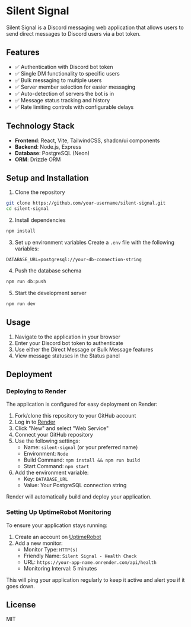# Silent Signal

Silent Signal is a Discord messaging web application that allows users to send direct messages to Discord users via a bot token.

## Features

- ✅ Authentication with Discord bot token
- ✅ Single DM functionality to specific users
- ✅ Bulk messaging to multiple users
- ✅ Server member selection for easier messaging
- ✅ Auto-detection of servers the bot is in
- ✅ Message status tracking and history
- ✅ Rate limiting controls with configurable delays

## Technology Stack

- **Frontend**: React, Vite, TailwindCSS, shadcn/ui components
- **Backend**: Node.js, Express
- **Database**: PostgreSQL (Neon)
- **ORM**: Drizzle ORM

## Setup and Installation

1. Clone the repository
```bash
git clone https://github.com/your-username/silent-signal.git
cd silent-signal
```

2. Install dependencies
```bash
npm install
```

3. Set up environment variables
Create a `.env` file with the following variables:
```
DATABASE_URL=postgresql://your-db-connection-string
```

4. Push the database schema
```bash
npm run db:push
```

5. Start the development server
```bash
npm run dev
```

## Usage

1. Navigate to the application in your browser
2. Enter your Discord bot token to authenticate
3. Use either the Direct Message or Bulk Message features
4. View message statuses in the Status panel

## Deployment

### Deploying to Render

The application is configured for easy deployment on Render:

1. Fork/clone this repository to your GitHub account
2. Log in to [Render](https://render.com)
3. Click "New" and select "Web Service"
4. Connect your GitHub repository
5. Use the following settings:
   - Name: `silent-signal` (or your preferred name)
   - Environment: `Node`
   - Build Command: `npm install && npm run build`
   - Start Command: `npm start`
6. Add the environment variable:
   - Key: `DATABASE_URL`
   - Value: Your PostgreSQL connection string

Render will automatically build and deploy your application.

### Setting Up UptimeRobot Monitoring

To ensure your application stays running:

1. Create an account on [UptimeRobot](https://uptimerobot.com)
2. Add a new monitor:
   - Monitor Type: `HTTP(s)`
   - Friendly Name: `Silent Signal - Health Check`
   - URL: `https://your-app-name.onrender.com/api/health`
   - Monitoring Interval: 5 minutes

This will ping your application regularly to keep it active and alert you if it goes down.

## License

MIT